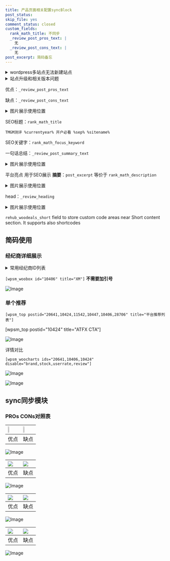```yaml
---
title: 产品页面相关配置syncBlock
post_status: 
skip_file: yes
comment_status: closed
custom_fields:
  rank_math_title: 不同步
  _review_post_pros_text: |
    无
  _review_post_cons_text: |
    无
post_excerpt: 简码备忘
---
```

<details><summary>wordpress多站点无法新建站点</summary>

<li>和报错需要清理cookies一样的原因</li>
<li>wp-config.php里面<code>define( 'SUBDOMAIN_INSTALL', false );//子域名安装</code></li>
<li>新建子站点是用<code>define( 'SUBDOMAIN_INSTALL', true);//子域名安装</code> 完成以后，改成<code>false</code></li>
</details>

<details><summary>站点升级和相关版本问题</summary>

<p>wordpress：5.9.9
woocommerce：7.5.1
出现问题的地方：主题选项里面>><strong>Product layout >>compact style</strong></p>
<p>如何出现没有用过的字段 导致无法保存。先导出配置 然后进行修改，后面再次恢复即可。</p>
<p>出现部分字段无法显示时，需要返回默认布局后，对产品进行保存就好了。</p>
<p></p>
</details>

优点：`_review_post_pros_text`

缺点：`_review_post_cons_text`

<details><summary>图片展示使用位置</summary>

<img src="https://prod-files-secure.s3.us-west-2.amazonaws.com/39ed1227-6d7d-4570-be36-9ccd4a2c4241/f51d3d83-55d4-4bdf-9604-f37ec77ab556/Untitled.png?X-Amz-Algorithm=AWS4-HMAC-SHA256&X-Amz-Content-Sha256=UNSIGNED-PAYLOAD&X-Amz-Credential=ASIAZI2LB466VTKV5Y6W%2F20250901%2Fus-west-2%2Fs3%2Faws4_request&X-Amz-Date=20250901T225519Z&X-Amz-Expires=3600&X-Amz-Security-Token=IQoJb3JpZ2luX2VjELb%2F%2F%2F%2F%2F%2F%2F%2F%2F%2FwEaCXVzLXdlc3QtMiJHMEUCIQC%2F5RAYdBAE4MIjnrm7zWXLc%2BAhxIiqNW5W253L9fLG0gIgUXG3Jd0yfFpP%2BmFLbXckhbz6s%2BpK%2BKxk38APXSTiLe4q%2FwMIHxAAGgw2Mzc0MjMxODM4MDUiDOYb%2BuSS%2BMB903b1syrcA%2BAhh%2F97tU7g8qun9cYhRFKBdVrZR6COeGtk9u3Jn0Sd6wM3P3Ym7of3Z8znmL4%2Balbv%2Ft%2BSS22FAznmGy3deKI1B2UwFW6KOOF%2BIH312jnrpEU6OcqI%2Bl7P9EzYlyNt0KsI1bD4LIo9KPBekvtFyTJwKdXSCd1H9pZgax%2BHjB06zGZY1i%2BCBRu0eSQhJwIpmh9xUsO2A963FWhySv7Ir7PV83bYvCRDRYO8BCUMkajpwKdRb3LT6AtjeUfMh9OuShVJIWQ001T37rAhyIZP6Puvw0iuIaTkVr1YCu5vcBoHuyFO20aeJmWY9pdNrKGLgN%2Bl%2F8lo8%2FDmtY1DmEMvbSy74gkyT%2BPr5vl31zYKSQvgA00mMT59FDzGRRhDVRUg1Gdynq5BDCWOvjv0L2y0zLEy66VfgzRXd%2BvUArS34MqJgdsJDugVLtquwyUh74lprTuspflVo8yGNoxdUuOQp3X2IKTjMZFWK5qz2QBicXx8Fjs4WVEasOqDSlAaHYfw4NfrO3BwGUjvSPFN69GuuKcGFDD%2FdZTlogOjJye87d7tD0hE%2B5cFOSmFMhvDUpbFjizkPNevku40S2Xne82TtHsP1%2FpJ%2B3BIF6VJuGdFoz6bE16Rcoybg7KGY%2FELMNyn2MUGOqUBg1SokVlReLagDJ%2Bx%2B%2BZ%2BoiwoMvgTPD1BAynm7Jk824DmwediwBSVsCE85MAuna9sc2uC3g2Bz%2B0uZVSqN%2FVlJG31g9v9cehODy1xY0eilg72OwHrW9wfnn3SHbOaGyeswvxOvt0R7CKpU1bP2ELfHOxxpHdXuSYjTvD5JR1lq4HXNp3TnEp%2Bmq1cGGqDzAG2K9zh236GZ6PZzFz0Hn1%2B7OasjpCh&X-Amz-Signature=1813332de6ce99e0a524a056d137daf0a5f79a2e5b064d294a61d96f28f449e7&X-Amz-SignedHeaders=host&x-amz-checksum-mode=ENABLED&x-id=GetObject" alt="Image">
</details>

SEO标题：`rank_math_title`

`TMGM测评 %currentyear% 开户必看 %sep% %sitename%`

SEO关键字：`rank_math_focus_keyword`

一句话总结：`_review_post_summary_text`

<details><summary>图片展示使用位置</summary>

<img src="https://prod-files-secure.s3.us-west-2.amazonaws.com/39ed1227-6d7d-4570-be36-9ccd4a2c4241/4b96a922-296c-4f4e-8630-d1c870cbce01/Untitled.png?X-Amz-Algorithm=AWS4-HMAC-SHA256&X-Amz-Content-Sha256=UNSIGNED-PAYLOAD&X-Amz-Credential=ASIAZI2LB4666HWG2MT5%2F20250901%2Fus-west-2%2Fs3%2Faws4_request&X-Amz-Date=20250901T225520Z&X-Amz-Expires=3600&X-Amz-Security-Token=IQoJb3JpZ2luX2VjELb%2F%2F%2F%2F%2F%2F%2F%2F%2F%2FwEaCXVzLXdlc3QtMiJGMEQCIF5FGX%2FHRy3%2B0Rpe6nNMd1HTULS5e0HWGdIzkrlbjHsrAiAB8Kgwf78i76zlCc%2FMS0BGsnwA3c4nc0QLOyLj36yaZSr%2FAwgfEAAaDDYzNzQyMzE4MzgwNSIM5Sy1qWfNGi%2FYxV8SKtwD2AdETcEfXmkHimJaGeZmsLIbh1MSzoqR34aCtt%2B1ITXBpT8D7CB6PDLpYr23NOCvJBBEfURIJF8Jxszco9pBI8kaF3TiL9kd849wbt1%2F8bow6WPc0USM%2FyBTaotnPxL5kaiSHn2uSsLBgnXzDJieamOGJzFSlQ3J0qzf31Jz3ems4FfiZM0tdePeFXqZLkauQpAsQrPOvVQgiQilfXsoEx67u1ITfgv9U5J5S3sT025e%2FhpEylgTas8gMMJI4S3obuXq7js4olNDWURZqU%2F6XENRWv5Q7pSjVrtajzNnFqB549MYQDRk5l4sk%2BtplnSd0j8%2FSTYiIDSXR7BHjUk50HSjgpVQqEuNfOG%2FsiGbjxL0IZkRNy2%2FvAu7DNa9tiFk%2BNsUvPvnYlRvO4ergARxdbr3yvgXscnSEpCZC0waXCZxIpboh1oZg97JihKOzM1AWnC5NbG5pQvVDd4%2BJWIEeY7XY6KFk48RvdYSfhXwI2MATh%2BCdxG2T6R0Y%2BWSIoC7uOcrl2c9AnZhUfKa0hSMQcx8GSu5XubZBE3ZQbzAdON1krrvqHJ9UvdDrsoxRrzvuDbpg2s2H4xTh91QoTPtNqpv95g7JnCr%2BGwFNAK4hTvwM%2FhM36%2BZThvb%2BaAwhajYxQY6pgFLW7mTLN2tkTgvQ4wPBiULrwVWloF4JXGQCxHIHya3Yq3dp7%2BWM4GkxOgZg9Uc%2FRijlq8V5PnpDsnwxcK6qY4LhLfSQAUGRQN4ICc2NN3K1jSrf%2BncwEfEcaPZha6oRJ6iMO6JhuneOnMGsYvnnu49lzEsW8hsJc5ycWviEdjfldUGHEHNo9XnyVcB1q9zZj1Ex5WBwO1Y7U8tem175LEi6VzXcsPd&X-Amz-Signature=f232701dc9c5d0dae90441262e740d58f00581ecbc6c4160a4529e75e3d9404a&X-Amz-SignedHeaders=host&x-amz-checksum-mode=ENABLED&x-id=GetObject" alt="Image">
</details>

平台亮点 用于SEO展示 **摘要**：`post_excerpt`  等价于 `rank_math_description`

<details><summary>图片展示使用位置</summary>

<img src="https://prod-files-secure.s3.us-west-2.amazonaws.com/39ed1227-6d7d-4570-be36-9ccd4a2c4241/1ee11f63-b60a-4dfe-a7a7-d58ff23b5d88/Untitled.png?X-Amz-Algorithm=AWS4-HMAC-SHA256&X-Amz-Content-Sha256=UNSIGNED-PAYLOAD&X-Amz-Credential=ASIAZI2LB466XFE6CHZP%2F20250901%2Fus-west-2%2Fs3%2Faws4_request&X-Amz-Date=20250901T225520Z&X-Amz-Expires=3600&X-Amz-Security-Token=IQoJb3JpZ2luX2VjELb%2F%2F%2F%2F%2F%2F%2F%2F%2F%2FwEaCXVzLXdlc3QtMiJHMEUCIQCwY3E5ovuCLh0YxLVe9hPoUP%2BzasEYIYAY4x2xaKPYWQIgebQzMUuK%2FC%2BaHMYqLR5II7JPWUebdV8hkHgB0P8II1sq%2FwMIHxAAGgw2Mzc0MjMxODM4MDUiDDatBgZpRzD0Cb%2BGaircA2kyEZX3n9XEpZ2FkcLQjeqf%2FKLYVXHQZfeUYy966Cg188Q2thywWcg1bU%2Bwv2W6Z8kQxpUVG2uFyrl8kiNoQcHhOfbLZMACGfTj02HXfXemmnRtC2jehFZNlZvwxLaGa2Aw6U1H86hM9GPrx7yb8cVyNxa8p0B1H1QpclYSz0Uh96u%2FLnykk%2FACV77YRpYJ65h%2FlGkpPlK97EIsu8MMpG4u198FFhe81rC2PFJQqlVeQlrRewqbh3R2x4Y%2BUoGQt37t%2BnXiohdTDL%2Fqv6Ny587dqx%2F43iry%2BKNobJjHDNep9KvefJuPKJUsqqxyr5Jc1ZGapc4g4jGHLKjx05NFYoibja9xKtHz9KKlycACMc77tmZBSy6Tmd2hJuyvzSAqSjLFXUO%2BZdxRbpXbiM81G7tX1ohg8pFu9p7zt9df1IQBJ%2Fq5XtHKnD9MfF1LcurgmE4S0GFd20Zt43Ccey5ei63YxG2l%2FGgf9kBRO88FEosbz4DpSq5RnGrnZPjT%2B9Qna9D8Z%2BG%2BGxwrUbkWCYn%2BvDHm2pjKUhmrM5STmG3CgpA1WFnognsTy5vFQnDvjs%2Bwhg19PmzZDSKQ2%2FnXbGRst71hSE0%2FsFaI9xotCm6YFRNMiMxSbgLsShomDzpmMKqo2MUGOqUBrhs30i%2FFg8gTxuq4vLn%2BAlxZ5NCOtdk2BSwIXPCHdHzsmhvBJK33x0tJwjUDrNxnJlV%2FbpASSw1H1AlSpCghM63qCX7saXk1Z5fm1pboQkRIHWk373BJyCXPiLNf2IFGcaJRBF9VwZytpOOMlHDe%2Bgs57aUaIMWKDX3b57GhxkAT4LLmHu3AT1oxfBV5qBAAFZyJOiwUZmRLQTan%2FjscYDO8CL5o&X-Amz-Signature=946db3b07732d13d1f14b0d80bf38414e909cf5cb84b1bd75ab0f3bd42a1bd7d&X-Amz-SignedHeaders=host&x-amz-checksum-mode=ENABLED&x-id=GetObject" alt="Image">
<img src="https://prod-files-secure.s3.us-west-2.amazonaws.com/39ed1227-6d7d-4570-be36-9ccd4a2c4241/ad4118b5-78d8-4fbe-801e-3b29b5d99c01/Untitled.png?X-Amz-Algorithm=AWS4-HMAC-SHA256&X-Amz-Content-Sha256=UNSIGNED-PAYLOAD&X-Amz-Credential=ASIAZI2LB466XFE6CHZP%2F20250901%2Fus-west-2%2Fs3%2Faws4_request&X-Amz-Date=20250901T225520Z&X-Amz-Expires=3600&X-Amz-Security-Token=IQoJb3JpZ2luX2VjELb%2F%2F%2F%2F%2F%2F%2F%2F%2F%2FwEaCXVzLXdlc3QtMiJHMEUCIQCwY3E5ovuCLh0YxLVe9hPoUP%2BzasEYIYAY4x2xaKPYWQIgebQzMUuK%2FC%2BaHMYqLR5II7JPWUebdV8hkHgB0P8II1sq%2FwMIHxAAGgw2Mzc0MjMxODM4MDUiDDatBgZpRzD0Cb%2BGaircA2kyEZX3n9XEpZ2FkcLQjeqf%2FKLYVXHQZfeUYy966Cg188Q2thywWcg1bU%2Bwv2W6Z8kQxpUVG2uFyrl8kiNoQcHhOfbLZMACGfTj02HXfXemmnRtC2jehFZNlZvwxLaGa2Aw6U1H86hM9GPrx7yb8cVyNxa8p0B1H1QpclYSz0Uh96u%2FLnykk%2FACV77YRpYJ65h%2FlGkpPlK97EIsu8MMpG4u198FFhe81rC2PFJQqlVeQlrRewqbh3R2x4Y%2BUoGQt37t%2BnXiohdTDL%2Fqv6Ny587dqx%2F43iry%2BKNobJjHDNep9KvefJuPKJUsqqxyr5Jc1ZGapc4g4jGHLKjx05NFYoibja9xKtHz9KKlycACMc77tmZBSy6Tmd2hJuyvzSAqSjLFXUO%2BZdxRbpXbiM81G7tX1ohg8pFu9p7zt9df1IQBJ%2Fq5XtHKnD9MfF1LcurgmE4S0GFd20Zt43Ccey5ei63YxG2l%2FGgf9kBRO88FEosbz4DpSq5RnGrnZPjT%2B9Qna9D8Z%2BG%2BGxwrUbkWCYn%2BvDHm2pjKUhmrM5STmG3CgpA1WFnognsTy5vFQnDvjs%2Bwhg19PmzZDSKQ2%2FnXbGRst71hSE0%2FsFaI9xotCm6YFRNMiMxSbgLsShomDzpmMKqo2MUGOqUBrhs30i%2FFg8gTxuq4vLn%2BAlxZ5NCOtdk2BSwIXPCHdHzsmhvBJK33x0tJwjUDrNxnJlV%2FbpASSw1H1AlSpCghM63qCX7saXk1Z5fm1pboQkRIHWk373BJyCXPiLNf2IFGcaJRBF9VwZytpOOMlHDe%2Bgs57aUaIMWKDX3b57GhxkAT4LLmHu3AT1oxfBV5qBAAFZyJOiwUZmRLQTan%2FjscYDO8CL5o&X-Amz-Signature=808742e21f7e6743055fe2e392704ade8d1e130cbe056e5a2cca2b903e65a3f6&X-Amz-SignedHeaders=host&x-amz-checksum-mode=ENABLED&x-id=GetObject" alt="Image">
<img src="https://prod-files-secure.s3.us-west-2.amazonaws.com/39ed1227-6d7d-4570-be36-9ccd4a2c4241/a38cf7c9-a79c-4b64-9e94-13589fe0758b/Untitled.png?X-Amz-Algorithm=AWS4-HMAC-SHA256&X-Amz-Content-Sha256=UNSIGNED-PAYLOAD&X-Amz-Credential=ASIAZI2LB466XFE6CHZP%2F20250901%2Fus-west-2%2Fs3%2Faws4_request&X-Amz-Date=20250901T225520Z&X-Amz-Expires=3600&X-Amz-Security-Token=IQoJb3JpZ2luX2VjELb%2F%2F%2F%2F%2F%2F%2F%2F%2F%2FwEaCXVzLXdlc3QtMiJHMEUCIQCwY3E5ovuCLh0YxLVe9hPoUP%2BzasEYIYAY4x2xaKPYWQIgebQzMUuK%2FC%2BaHMYqLR5II7JPWUebdV8hkHgB0P8II1sq%2FwMIHxAAGgw2Mzc0MjMxODM4MDUiDDatBgZpRzD0Cb%2BGaircA2kyEZX3n9XEpZ2FkcLQjeqf%2FKLYVXHQZfeUYy966Cg188Q2thywWcg1bU%2Bwv2W6Z8kQxpUVG2uFyrl8kiNoQcHhOfbLZMACGfTj02HXfXemmnRtC2jehFZNlZvwxLaGa2Aw6U1H86hM9GPrx7yb8cVyNxa8p0B1H1QpclYSz0Uh96u%2FLnykk%2FACV77YRpYJ65h%2FlGkpPlK97EIsu8MMpG4u198FFhe81rC2PFJQqlVeQlrRewqbh3R2x4Y%2BUoGQt37t%2BnXiohdTDL%2Fqv6Ny587dqx%2F43iry%2BKNobJjHDNep9KvefJuPKJUsqqxyr5Jc1ZGapc4g4jGHLKjx05NFYoibja9xKtHz9KKlycACMc77tmZBSy6Tmd2hJuyvzSAqSjLFXUO%2BZdxRbpXbiM81G7tX1ohg8pFu9p7zt9df1IQBJ%2Fq5XtHKnD9MfF1LcurgmE4S0GFd20Zt43Ccey5ei63YxG2l%2FGgf9kBRO88FEosbz4DpSq5RnGrnZPjT%2B9Qna9D8Z%2BG%2BGxwrUbkWCYn%2BvDHm2pjKUhmrM5STmG3CgpA1WFnognsTy5vFQnDvjs%2Bwhg19PmzZDSKQ2%2FnXbGRst71hSE0%2FsFaI9xotCm6YFRNMiMxSbgLsShomDzpmMKqo2MUGOqUBrhs30i%2FFg8gTxuq4vLn%2BAlxZ5NCOtdk2BSwIXPCHdHzsmhvBJK33x0tJwjUDrNxnJlV%2FbpASSw1H1AlSpCghM63qCX7saXk1Z5fm1pboQkRIHWk373BJyCXPiLNf2IFGcaJRBF9VwZytpOOMlHDe%2Bgs57aUaIMWKDX3b57GhxkAT4LLmHu3AT1oxfBV5qBAAFZyJOiwUZmRLQTan%2FjscYDO8CL5o&X-Amz-Signature=681bb60eb7a977b6e223267e5e4ac4bc68ef07db5abe454becdde1bc361bee5c&X-Amz-SignedHeaders=host&x-amz-checksum-mode=ENABLED&x-id=GetObject" alt="Image">
<img src="https://prod-files-secure.s3.us-west-2.amazonaws.com/39ed1227-6d7d-4570-be36-9ccd4a2c4241/7da6fc1e-d2ac-42ae-8c75-cb5749aa18f6/Untitled.png?X-Amz-Algorithm=AWS4-HMAC-SHA256&X-Amz-Content-Sha256=UNSIGNED-PAYLOAD&X-Amz-Credential=ASIAZI2LB466XFE6CHZP%2F20250901%2Fus-west-2%2Fs3%2Faws4_request&X-Amz-Date=20250901T225520Z&X-Amz-Expires=3600&X-Amz-Security-Token=IQoJb3JpZ2luX2VjELb%2F%2F%2F%2F%2F%2F%2F%2F%2F%2FwEaCXVzLXdlc3QtMiJHMEUCIQCwY3E5ovuCLh0YxLVe9hPoUP%2BzasEYIYAY4x2xaKPYWQIgebQzMUuK%2FC%2BaHMYqLR5II7JPWUebdV8hkHgB0P8II1sq%2FwMIHxAAGgw2Mzc0MjMxODM4MDUiDDatBgZpRzD0Cb%2BGaircA2kyEZX3n9XEpZ2FkcLQjeqf%2FKLYVXHQZfeUYy966Cg188Q2thywWcg1bU%2Bwv2W6Z8kQxpUVG2uFyrl8kiNoQcHhOfbLZMACGfTj02HXfXemmnRtC2jehFZNlZvwxLaGa2Aw6U1H86hM9GPrx7yb8cVyNxa8p0B1H1QpclYSz0Uh96u%2FLnykk%2FACV77YRpYJ65h%2FlGkpPlK97EIsu8MMpG4u198FFhe81rC2PFJQqlVeQlrRewqbh3R2x4Y%2BUoGQt37t%2BnXiohdTDL%2Fqv6Ny587dqx%2F43iry%2BKNobJjHDNep9KvefJuPKJUsqqxyr5Jc1ZGapc4g4jGHLKjx05NFYoibja9xKtHz9KKlycACMc77tmZBSy6Tmd2hJuyvzSAqSjLFXUO%2BZdxRbpXbiM81G7tX1ohg8pFu9p7zt9df1IQBJ%2Fq5XtHKnD9MfF1LcurgmE4S0GFd20Zt43Ccey5ei63YxG2l%2FGgf9kBRO88FEosbz4DpSq5RnGrnZPjT%2B9Qna9D8Z%2BG%2BGxwrUbkWCYn%2BvDHm2pjKUhmrM5STmG3CgpA1WFnognsTy5vFQnDvjs%2Bwhg19PmzZDSKQ2%2FnXbGRst71hSE0%2FsFaI9xotCm6YFRNMiMxSbgLsShomDzpmMKqo2MUGOqUBrhs30i%2FFg8gTxuq4vLn%2BAlxZ5NCOtdk2BSwIXPCHdHzsmhvBJK33x0tJwjUDrNxnJlV%2FbpASSw1H1AlSpCghM63qCX7saXk1Z5fm1pboQkRIHWk373BJyCXPiLNf2IFGcaJRBF9VwZytpOOMlHDe%2Bgs57aUaIMWKDX3b57GhxkAT4LLmHu3AT1oxfBV5qBAAFZyJOiwUZmRLQTan%2FjscYDO8CL5o&X-Amz-Signature=2fdb2cecf4e33178bff56a13bff14480f17d0d3602a151eb4e4d8eccd6a17fce&X-Amz-SignedHeaders=host&x-amz-checksum-mode=ENABLED&x-id=GetObject" alt="Image">
<img src="https://prod-files-secure.s3.us-west-2.amazonaws.com/39ed1227-6d7d-4570-be36-9ccd4a2c4241/7e97f40a-eaee-47f5-b2f9-475f96808fa7/Untitled.png?X-Amz-Algorithm=AWS4-HMAC-SHA256&X-Amz-Content-Sha256=UNSIGNED-PAYLOAD&X-Amz-Credential=ASIAZI2LB466XFE6CHZP%2F20250901%2Fus-west-2%2Fs3%2Faws4_request&X-Amz-Date=20250901T225520Z&X-Amz-Expires=3600&X-Amz-Security-Token=IQoJb3JpZ2luX2VjELb%2F%2F%2F%2F%2F%2F%2F%2F%2F%2FwEaCXVzLXdlc3QtMiJHMEUCIQCwY3E5ovuCLh0YxLVe9hPoUP%2BzasEYIYAY4x2xaKPYWQIgebQzMUuK%2FC%2BaHMYqLR5II7JPWUebdV8hkHgB0P8II1sq%2FwMIHxAAGgw2Mzc0MjMxODM4MDUiDDatBgZpRzD0Cb%2BGaircA2kyEZX3n9XEpZ2FkcLQjeqf%2FKLYVXHQZfeUYy966Cg188Q2thywWcg1bU%2Bwv2W6Z8kQxpUVG2uFyrl8kiNoQcHhOfbLZMACGfTj02HXfXemmnRtC2jehFZNlZvwxLaGa2Aw6U1H86hM9GPrx7yb8cVyNxa8p0B1H1QpclYSz0Uh96u%2FLnykk%2FACV77YRpYJ65h%2FlGkpPlK97EIsu8MMpG4u198FFhe81rC2PFJQqlVeQlrRewqbh3R2x4Y%2BUoGQt37t%2BnXiohdTDL%2Fqv6Ny587dqx%2F43iry%2BKNobJjHDNep9KvefJuPKJUsqqxyr5Jc1ZGapc4g4jGHLKjx05NFYoibja9xKtHz9KKlycACMc77tmZBSy6Tmd2hJuyvzSAqSjLFXUO%2BZdxRbpXbiM81G7tX1ohg8pFu9p7zt9df1IQBJ%2Fq5XtHKnD9MfF1LcurgmE4S0GFd20Zt43Ccey5ei63YxG2l%2FGgf9kBRO88FEosbz4DpSq5RnGrnZPjT%2B9Qna9D8Z%2BG%2BGxwrUbkWCYn%2BvDHm2pjKUhmrM5STmG3CgpA1WFnognsTy5vFQnDvjs%2Bwhg19PmzZDSKQ2%2FnXbGRst71hSE0%2FsFaI9xotCm6YFRNMiMxSbgLsShomDzpmMKqo2MUGOqUBrhs30i%2FFg8gTxuq4vLn%2BAlxZ5NCOtdk2BSwIXPCHdHzsmhvBJK33x0tJwjUDrNxnJlV%2FbpASSw1H1AlSpCghM63qCX7saXk1Z5fm1pboQkRIHWk373BJyCXPiLNf2IFGcaJRBF9VwZytpOOMlHDe%2Bgs57aUaIMWKDX3b57GhxkAT4LLmHu3AT1oxfBV5qBAAFZyJOiwUZmRLQTan%2FjscYDO8CL5o&X-Amz-Signature=c870ea27230b5d9d99034e0bf748b5148a7b77215096d9218e1033c7d29979e0&X-Amz-SignedHeaders=host&x-amz-checksum-mode=ENABLED&x-id=GetObject" alt="Image">
</details>

head：`_review_heading`

<details><summary>图片展示使用位置</summary>

<img src="https://prod-files-secure.s3.us-west-2.amazonaws.com/39ed1227-6d7d-4570-be36-9ccd4a2c4241/3a4650ad-9887-415c-889a-edd51fa54f27/Untitled.png?X-Amz-Algorithm=AWS4-HMAC-SHA256&X-Amz-Content-Sha256=UNSIGNED-PAYLOAD&X-Amz-Credential=ASIAZI2LB466VOIZNUTU%2F20250901%2Fus-west-2%2Fs3%2Faws4_request&X-Amz-Date=20250901T225520Z&X-Amz-Expires=3600&X-Amz-Security-Token=IQoJb3JpZ2luX2VjELb%2F%2F%2F%2F%2F%2F%2F%2F%2F%2FwEaCXVzLXdlc3QtMiJHMEUCIQDRBaIvIAzB1wnHspJGd%2BdJ0DTZcqrv5v7YlGVIA3%2Fg8QIgZRc7%2FPmmP2Fe%2FOSU2FT1lppk2ni1zRbwKXzpzPLr94gq%2FwMIHxAAGgw2Mzc0MjMxODM4MDUiDE6LoLP8EhLYZsdr0yrcA3VaAJpnlXPQqrKsA%2BSPKLslPagm9%2BuY2XarRDJiG%2F8SVBpZn3ZWWTcZIBVXiX0XnpF%2BoGBWBRcKc7Gm1XZXY0GTrdCDZ%2BUXz6L%2FlgpHJjmTEUWmiYY8aDYLMmwtXbXkn2YR3h443cwtlNcwOWILNfjzBAWXz3E695tXvgePHpPs%2FfW88bCT36qHQhTBZp%2FOC0OtlPky6XPGGepbbHr9YVoLx4R3tkPF9rj0DyKX6K3nymmYVzA7j9bnnPBDvOwXz8CL68biy7gt9H25j39SbvS5kEDmDu6YDHxNDqlDLr6NbdXKEO4m3ZAM2IudyKLnOMIY3JS5MYDdn82bp7y1VZL3SwH3RPotPVsNlPTldV%2FbEedu3yKMj%2BZNyxyoVJcxhtkia%2F8SACX1hiiOYJYDE25hhYQohzyhdBUPhSCLMOPXLbvubmsbNTybpns%2Br2BN5vgt9F71zU9wKfIKB%2Fw1IBLLcH8tlmlaIg3wF6WwiPVH%2BddiveSbTGLb9g2JOY4JokpCMvPN7D1FKYxMTHcuNrs56ZrhAq1455FzHVeo7dXLDnKVFIaZBeWMK4gBqDAliI05YdYLZ7afXqrX9sLUhLxbDo%2BFdO86M7o4DKgj1bXkTXBVJ4KeDyJorrzmMJGo2MUGOqUBKg6a7eNwZ27BVvIDFUXedat83ULGEHezwVx6EWE0DqJdEVHATpYR7Cu3jB1SyeqGA3nsDLbp0CWcJrOenRvCCJqISauoqz7ga%2Fa4X3gr90PM4PQDjKKcP3TWtpB9cv%2BPjZ%2FXn%2FFSQ3%2B3ayKktCJmym9pBpQA4wQZlXHJa7t7QJiZODgCpxOykhyStof4Y20ZaHh1tonHR9559POBKQ0oppcBW0vm&X-Amz-Signature=2aed6dff453e5bdb204aa9a9e0578e38400c71328f6f975574fc9b219d855431&X-Amz-SignedHeaders=host&x-amz-checksum-mode=ENABLED&x-id=GetObject" alt="Image">
</details>

`rehub_woodeals_short`	field to store custom code areas near Short content section. It supports also shortcodes



## 简码使用

### 经纪商详细展示

<details><summary>常用经纪商ID列表</summary>

<pre><code class="php">嘉盛 ===> 20641  [wpsm_woobox id="20641" title="嘉盛"]
易信easymarkets ===> 11542  [wpsm_woobox id="11542" title="易信easymarkets"]
ATFX外汇 ===> 10424  [wpsm_woobox id="10424" title="ATFX"]
XM ===> 10406  [wpsm_woobox id="10406" title="XM"]
TMGM ===> 29622  [wpsm_woobox id="29622" title="TMGM"]
HYCM ===> 10447  [wpsm_woobox id="10447" title="HYCM"]
fpmarkets澳福外汇 ===> 20639  [wpsm_woobox id="20639" title="fpmarkets澳福外汇"]</code></pre>
</details>

`[wpsm_woobox id="10406" title="XM"]` **不需要加引号**

![Image](https://prod-files-secure.s3.us-west-2.amazonaws.com/39ed1227-6d7d-4570-be36-9ccd4a2c4241/4f898f9d-0fa7-4e43-acd3-ac6bc7be575a/Untitled.png?X-Amz-Algorithm=AWS4-HMAC-SHA256&X-Amz-Content-Sha256=UNSIGNED-PAYLOAD&X-Amz-Credential=ASIAZI2LB466VZVIVGV4%2F20250901%2Fus-west-2%2Fs3%2Faws4_request&X-Amz-Date=20250901T225517Z&X-Amz-Expires=3600&X-Amz-Security-Token=IQoJb3JpZ2luX2VjELb%2F%2F%2F%2F%2F%2F%2F%2F%2F%2FwEaCXVzLXdlc3QtMiJIMEYCIQCYBNluSQLfdklFohXLQyT7vW1SWxkJMyByMoMdUpptcQIhAP4qjgxBnG%2FAbGTndMiz50mJKMAJcp%2F2rly2kP%2Fvn3jBKv8DCB8QABoMNjM3NDIzMTgzODA1IgyDXfzucNx5hxgIYYAq3APxp%2BjzdKGW5kZMXXQ6uoODmd2UnNqTR4HIIRq5LOYaqAtCtEow8UUNLplVsGtSwd8smoIYe7ydhg5Vg0%2FPVJSu4dqm08zustrHHpXpl13%2BAR0nz6Lc4Qe0ged6DVIEH1ih6NizvDcwu8%2BT2JlLzYqsor7iDo7ZgmqGxdFDoIsSfewPn3RTF4C2EzANb%2Bw%2F3Fk6dOR7RRdgWePguuixmn16Zfy2sgQcY%2FUuf4J8o%2BKLTkIa0lMyd9GMsFIvfbXla846v0vgXBpIJvBcK34eRu9RstXwtlw47ODXFz2nedkSoIXtTEURgnJEU8ncaqsk10kpxXR11LBauwyCgYSOvCDZ8AhG%2FYqgfXVYKKIs5YQncN%2B%2Bc0XrCgvGEfTr90kmIa4qulsDGUwQcInQ3TJ%2BklVYjdEb0HunV%2FFEv%2FUz7DQS%2B%2FkXddH1Gn55FeieqxhTh%2BM9loLcWpyLJG3hFg94kk%2FrQ24kt%2BFIWu36%2BRyuKOIb9oUFc3hO%2FeN2Qb2jRGHuahVx374MChIYmDkw46%2BWOajqKS64V3BjDcC43iIyResAmX1CUJMyl95lJX69QI5ERrBCtmTcbNWznoW8MqorhzYUykIXWUn0vfskt8mtqUDPVP9nNj%2B80zqM%2Fjz5WTDnp9jFBjqkAYS5HC1QWarquNBKKq0T0Ma34mg0BBcFB%2BODIddU93nFuwc9iPt2F%2BLOfnmGu8dHymdwtB%2BfEG9trSlz5WxIrWAS4JT2RcIMDYRNajJsFnKUs%2FM7m%2BPNBn0pREkgOmiGaV7wP5esseS%2BWB%2B6%2B4ghvWVOBGB8C%2BYGbHiKvaESNriREA29S2GBVjIfuv6KVLLkua3TkSoSidqQj7hGUy5dDimq5JYb&X-Amz-Signature=aba2957ffe85f32c47a5874e301833ab7b8bfc244741af7c5d21c184ae820e7d&X-Amz-SignedHeaders=host&x-amz-checksum-mode=ENABLED&x-id=GetObject)

### 单个推荐
`[wpsm_top postid="20641,10424,11542,10447,10406,28706" title="平台推荐列表"]`

[wpsm_top postid="10424" title="ATFX CTA"]

![Image](https://prod-files-secure.s3.us-west-2.amazonaws.com/39ed1227-6d7d-4570-be36-9ccd4a2c4241/5ac620dc-51a8-48b6-b55d-91f47299193c/Untitled.png?X-Amz-Algorithm=AWS4-HMAC-SHA256&X-Amz-Content-Sha256=UNSIGNED-PAYLOAD&X-Amz-Credential=ASIAZI2LB466VZVIVGV4%2F20250901%2Fus-west-2%2Fs3%2Faws4_request&X-Amz-Date=20250901T225517Z&X-Amz-Expires=3600&X-Amz-Security-Token=IQoJb3JpZ2luX2VjELb%2F%2F%2F%2F%2F%2F%2F%2F%2F%2FwEaCXVzLXdlc3QtMiJIMEYCIQCYBNluSQLfdklFohXLQyT7vW1SWxkJMyByMoMdUpptcQIhAP4qjgxBnG%2FAbGTndMiz50mJKMAJcp%2F2rly2kP%2Fvn3jBKv8DCB8QABoMNjM3NDIzMTgzODA1IgyDXfzucNx5hxgIYYAq3APxp%2BjzdKGW5kZMXXQ6uoODmd2UnNqTR4HIIRq5LOYaqAtCtEow8UUNLplVsGtSwd8smoIYe7ydhg5Vg0%2FPVJSu4dqm08zustrHHpXpl13%2BAR0nz6Lc4Qe0ged6DVIEH1ih6NizvDcwu8%2BT2JlLzYqsor7iDo7ZgmqGxdFDoIsSfewPn3RTF4C2EzANb%2Bw%2F3Fk6dOR7RRdgWePguuixmn16Zfy2sgQcY%2FUuf4J8o%2BKLTkIa0lMyd9GMsFIvfbXla846v0vgXBpIJvBcK34eRu9RstXwtlw47ODXFz2nedkSoIXtTEURgnJEU8ncaqsk10kpxXR11LBauwyCgYSOvCDZ8AhG%2FYqgfXVYKKIs5YQncN%2B%2Bc0XrCgvGEfTr90kmIa4qulsDGUwQcInQ3TJ%2BklVYjdEb0HunV%2FFEv%2FUz7DQS%2B%2FkXddH1Gn55FeieqxhTh%2BM9loLcWpyLJG3hFg94kk%2FrQ24kt%2BFIWu36%2BRyuKOIb9oUFc3hO%2FeN2Qb2jRGHuahVx374MChIYmDkw46%2BWOajqKS64V3BjDcC43iIyResAmX1CUJMyl95lJX69QI5ERrBCtmTcbNWznoW8MqorhzYUykIXWUn0vfskt8mtqUDPVP9nNj%2B80zqM%2Fjz5WTDnp9jFBjqkAYS5HC1QWarquNBKKq0T0Ma34mg0BBcFB%2BODIddU93nFuwc9iPt2F%2BLOfnmGu8dHymdwtB%2BfEG9trSlz5WxIrWAS4JT2RcIMDYRNajJsFnKUs%2FM7m%2BPNBn0pREkgOmiGaV7wP5esseS%2BWB%2B6%2B4ghvWVOBGB8C%2BYGbHiKvaESNriREA29S2GBVjIfuv6KVLLkua3TkSoSidqQj7hGUy5dDimq5JYb&X-Amz-Signature=fcd060ed9a046f08b91d22fc78132592913bbcbd4883a204155f90a585700736&X-Amz-SignedHeaders=host&x-amz-checksum-mode=ENABLED&x-id=GetObject)

详情对比

`[wpsm_woocharts ids="20641,10406,10424" disable="brand,stock,userrate,review"]`

![Image](https://prod-files-secure.s3.us-west-2.amazonaws.com/39ed1227-6d7d-4570-be36-9ccd4a2c4241/bf3ba45f-b9f3-4295-8aef-b4a495fd25f4/Untitled.png?X-Amz-Algorithm=AWS4-HMAC-SHA256&X-Amz-Content-Sha256=UNSIGNED-PAYLOAD&X-Amz-Credential=ASIAZI2LB466VZVIVGV4%2F20250901%2Fus-west-2%2Fs3%2Faws4_request&X-Amz-Date=20250901T225517Z&X-Amz-Expires=3600&X-Amz-Security-Token=IQoJb3JpZ2luX2VjELb%2F%2F%2F%2F%2F%2F%2F%2F%2F%2FwEaCXVzLXdlc3QtMiJIMEYCIQCYBNluSQLfdklFohXLQyT7vW1SWxkJMyByMoMdUpptcQIhAP4qjgxBnG%2FAbGTndMiz50mJKMAJcp%2F2rly2kP%2Fvn3jBKv8DCB8QABoMNjM3NDIzMTgzODA1IgyDXfzucNx5hxgIYYAq3APxp%2BjzdKGW5kZMXXQ6uoODmd2UnNqTR4HIIRq5LOYaqAtCtEow8UUNLplVsGtSwd8smoIYe7ydhg5Vg0%2FPVJSu4dqm08zustrHHpXpl13%2BAR0nz6Lc4Qe0ged6DVIEH1ih6NizvDcwu8%2BT2JlLzYqsor7iDo7ZgmqGxdFDoIsSfewPn3RTF4C2EzANb%2Bw%2F3Fk6dOR7RRdgWePguuixmn16Zfy2sgQcY%2FUuf4J8o%2BKLTkIa0lMyd9GMsFIvfbXla846v0vgXBpIJvBcK34eRu9RstXwtlw47ODXFz2nedkSoIXtTEURgnJEU8ncaqsk10kpxXR11LBauwyCgYSOvCDZ8AhG%2FYqgfXVYKKIs5YQncN%2B%2Bc0XrCgvGEfTr90kmIa4qulsDGUwQcInQ3TJ%2BklVYjdEb0HunV%2FFEv%2FUz7DQS%2B%2FkXddH1Gn55FeieqxhTh%2BM9loLcWpyLJG3hFg94kk%2FrQ24kt%2BFIWu36%2BRyuKOIb9oUFc3hO%2FeN2Qb2jRGHuahVx374MChIYmDkw46%2BWOajqKS64V3BjDcC43iIyResAmX1CUJMyl95lJX69QI5ERrBCtmTcbNWznoW8MqorhzYUykIXWUn0vfskt8mtqUDPVP9nNj%2B80zqM%2Fjz5WTDnp9jFBjqkAYS5HC1QWarquNBKKq0T0Ma34mg0BBcFB%2BODIddU93nFuwc9iPt2F%2BLOfnmGu8dHymdwtB%2BfEG9trSlz5WxIrWAS4JT2RcIMDYRNajJsFnKUs%2FM7m%2BPNBn0pREkgOmiGaV7wP5esseS%2BWB%2B6%2B4ghvWVOBGB8C%2BYGbHiKvaESNriREA29S2GBVjIfuv6KVLLkua3TkSoSidqQj7hGUy5dDimq5JYb&X-Amz-Signature=d6bef09a9604b0304120b890b7d00d10124c760a71aa41745f307debfef7bb27&X-Amz-SignedHeaders=host&x-amz-checksum-mode=ENABLED&x-id=GetObject)

![Image](https://prod-files-secure.s3.us-west-2.amazonaws.com/39ed1227-6d7d-4570-be36-9ccd4a2c4241/30bc56ef-f383-4b48-9768-2ebc9e436ec0/Untitled.png?X-Amz-Algorithm=AWS4-HMAC-SHA256&X-Amz-Content-Sha256=UNSIGNED-PAYLOAD&X-Amz-Credential=ASIAZI2LB466VZVIVGV4%2F20250901%2Fus-west-2%2Fs3%2Faws4_request&X-Amz-Date=20250901T225517Z&X-Amz-Expires=3600&X-Amz-Security-Token=IQoJb3JpZ2luX2VjELb%2F%2F%2F%2F%2F%2F%2F%2F%2F%2FwEaCXVzLXdlc3QtMiJIMEYCIQCYBNluSQLfdklFohXLQyT7vW1SWxkJMyByMoMdUpptcQIhAP4qjgxBnG%2FAbGTndMiz50mJKMAJcp%2F2rly2kP%2Fvn3jBKv8DCB8QABoMNjM3NDIzMTgzODA1IgyDXfzucNx5hxgIYYAq3APxp%2BjzdKGW5kZMXXQ6uoODmd2UnNqTR4HIIRq5LOYaqAtCtEow8UUNLplVsGtSwd8smoIYe7ydhg5Vg0%2FPVJSu4dqm08zustrHHpXpl13%2BAR0nz6Lc4Qe0ged6DVIEH1ih6NizvDcwu8%2BT2JlLzYqsor7iDo7ZgmqGxdFDoIsSfewPn3RTF4C2EzANb%2Bw%2F3Fk6dOR7RRdgWePguuixmn16Zfy2sgQcY%2FUuf4J8o%2BKLTkIa0lMyd9GMsFIvfbXla846v0vgXBpIJvBcK34eRu9RstXwtlw47ODXFz2nedkSoIXtTEURgnJEU8ncaqsk10kpxXR11LBauwyCgYSOvCDZ8AhG%2FYqgfXVYKKIs5YQncN%2B%2Bc0XrCgvGEfTr90kmIa4qulsDGUwQcInQ3TJ%2BklVYjdEb0HunV%2FFEv%2FUz7DQS%2B%2FkXddH1Gn55FeieqxhTh%2BM9loLcWpyLJG3hFg94kk%2FrQ24kt%2BFIWu36%2BRyuKOIb9oUFc3hO%2FeN2Qb2jRGHuahVx374MChIYmDkw46%2BWOajqKS64V3BjDcC43iIyResAmX1CUJMyl95lJX69QI5ERrBCtmTcbNWznoW8MqorhzYUykIXWUn0vfskt8mtqUDPVP9nNj%2B80zqM%2Fjz5WTDnp9jFBjqkAYS5HC1QWarquNBKKq0T0Ma34mg0BBcFB%2BODIddU93nFuwc9iPt2F%2BLOfnmGu8dHymdwtB%2BfEG9trSlz5WxIrWAS4JT2RcIMDYRNajJsFnKUs%2FM7m%2BPNBn0pREkgOmiGaV7wP5esseS%2BWB%2B6%2B4ghvWVOBGB8C%2BYGbHiKvaESNriREA29S2GBVjIfuv6KVLLkua3TkSoSidqQj7hGUy5dDimq5JYb&X-Amz-Signature=17aada1ed47141a7caed0587bb013d878fc4b768e13f1017d412260939893ddc&X-Amz-SignedHeaders=host&x-amz-checksum-mode=ENABLED&x-id=GetObject)

## sync同步模块

### PROs CONs对照表

| <img src="https://cdn.ifttt.fun/gh/jarlin8/OSS@main/icons/customize/pros.svg" height="auto" width="37.3%"> | <img src="https://cdn.ifttt.fun/gh/jarlin8/OSS@main/icons/customize/cons.svg" height="auto" width="28.8%"> |
| :--- | :--- |
| 优点 | 缺点 |

![Image](https://prod-files-secure.s3.us-west-2.amazonaws.com/39ed1227-6d7d-4570-be36-9ccd4a2c4241/8742b755-dfb5-4004-9a5f-d6e561664bd8/Untitled.png?X-Amz-Algorithm=AWS4-HMAC-SHA256&X-Amz-Content-Sha256=UNSIGNED-PAYLOAD&X-Amz-Credential=ASIAZI2LB466VZVIVGV4%2F20250901%2Fus-west-2%2Fs3%2Faws4_request&X-Amz-Date=20250901T225517Z&X-Amz-Expires=3600&X-Amz-Security-Token=IQoJb3JpZ2luX2VjELb%2F%2F%2F%2F%2F%2F%2F%2F%2F%2FwEaCXVzLXdlc3QtMiJIMEYCIQCYBNluSQLfdklFohXLQyT7vW1SWxkJMyByMoMdUpptcQIhAP4qjgxBnG%2FAbGTndMiz50mJKMAJcp%2F2rly2kP%2Fvn3jBKv8DCB8QABoMNjM3NDIzMTgzODA1IgyDXfzucNx5hxgIYYAq3APxp%2BjzdKGW5kZMXXQ6uoODmd2UnNqTR4HIIRq5LOYaqAtCtEow8UUNLplVsGtSwd8smoIYe7ydhg5Vg0%2FPVJSu4dqm08zustrHHpXpl13%2BAR0nz6Lc4Qe0ged6DVIEH1ih6NizvDcwu8%2BT2JlLzYqsor7iDo7ZgmqGxdFDoIsSfewPn3RTF4C2EzANb%2Bw%2F3Fk6dOR7RRdgWePguuixmn16Zfy2sgQcY%2FUuf4J8o%2BKLTkIa0lMyd9GMsFIvfbXla846v0vgXBpIJvBcK34eRu9RstXwtlw47ODXFz2nedkSoIXtTEURgnJEU8ncaqsk10kpxXR11LBauwyCgYSOvCDZ8AhG%2FYqgfXVYKKIs5YQncN%2B%2Bc0XrCgvGEfTr90kmIa4qulsDGUwQcInQ3TJ%2BklVYjdEb0HunV%2FFEv%2FUz7DQS%2B%2FkXddH1Gn55FeieqxhTh%2BM9loLcWpyLJG3hFg94kk%2FrQ24kt%2BFIWu36%2BRyuKOIb9oUFc3hO%2FeN2Qb2jRGHuahVx374MChIYmDkw46%2BWOajqKS64V3BjDcC43iIyResAmX1CUJMyl95lJX69QI5ERrBCtmTcbNWznoW8MqorhzYUykIXWUn0vfskt8mtqUDPVP9nNj%2B80zqM%2Fjz5WTDnp9jFBjqkAYS5HC1QWarquNBKKq0T0Ma34mg0BBcFB%2BODIddU93nFuwc9iPt2F%2BLOfnmGu8dHymdwtB%2BfEG9trSlz5WxIrWAS4JT2RcIMDYRNajJsFnKUs%2FM7m%2BPNBn0pREkgOmiGaV7wP5esseS%2BWB%2B6%2B4ghvWVOBGB8C%2BYGbHiKvaESNriREA29S2GBVjIfuv6KVLLkua3TkSoSidqQj7hGUy5dDimq5JYb&X-Amz-Signature=111bb5ed279e4e900650d9d4e6ccb5d10668af8b777659dd0148b86535e5e08d&X-Amz-SignedHeaders=host&x-amz-checksum-mode=ENABLED&x-id=GetObject)

| <img src="https://cdn.ifttt.fun/gh/jarlin8/OSS@main/icons/customize/pros1.svg" height="auto"> | <img src="https://cdn.ifttt.fun/gh/jarlin8/OSS@main/icons/customize/cons1.svg" height="auto"> |
| :--- | :--- |
| 优点 | 缺点 |

![Image](https://prod-files-secure.s3.us-west-2.amazonaws.com/39ed1227-6d7d-4570-be36-9ccd4a2c4241/806358f8-c9c4-4e17-bb35-c6c76a5397a5/Untitled.png?X-Amz-Algorithm=AWS4-HMAC-SHA256&X-Amz-Content-Sha256=UNSIGNED-PAYLOAD&X-Amz-Credential=ASIAZI2LB466VZVIVGV4%2F20250901%2Fus-west-2%2Fs3%2Faws4_request&X-Amz-Date=20250901T225517Z&X-Amz-Expires=3600&X-Amz-Security-Token=IQoJb3JpZ2luX2VjELb%2F%2F%2F%2F%2F%2F%2F%2F%2F%2FwEaCXVzLXdlc3QtMiJIMEYCIQCYBNluSQLfdklFohXLQyT7vW1SWxkJMyByMoMdUpptcQIhAP4qjgxBnG%2FAbGTndMiz50mJKMAJcp%2F2rly2kP%2Fvn3jBKv8DCB8QABoMNjM3NDIzMTgzODA1IgyDXfzucNx5hxgIYYAq3APxp%2BjzdKGW5kZMXXQ6uoODmd2UnNqTR4HIIRq5LOYaqAtCtEow8UUNLplVsGtSwd8smoIYe7ydhg5Vg0%2FPVJSu4dqm08zustrHHpXpl13%2BAR0nz6Lc4Qe0ged6DVIEH1ih6NizvDcwu8%2BT2JlLzYqsor7iDo7ZgmqGxdFDoIsSfewPn3RTF4C2EzANb%2Bw%2F3Fk6dOR7RRdgWePguuixmn16Zfy2sgQcY%2FUuf4J8o%2BKLTkIa0lMyd9GMsFIvfbXla846v0vgXBpIJvBcK34eRu9RstXwtlw47ODXFz2nedkSoIXtTEURgnJEU8ncaqsk10kpxXR11LBauwyCgYSOvCDZ8AhG%2FYqgfXVYKKIs5YQncN%2B%2Bc0XrCgvGEfTr90kmIa4qulsDGUwQcInQ3TJ%2BklVYjdEb0HunV%2FFEv%2FUz7DQS%2B%2FkXddH1Gn55FeieqxhTh%2BM9loLcWpyLJG3hFg94kk%2FrQ24kt%2BFIWu36%2BRyuKOIb9oUFc3hO%2FeN2Qb2jRGHuahVx374MChIYmDkw46%2BWOajqKS64V3BjDcC43iIyResAmX1CUJMyl95lJX69QI5ERrBCtmTcbNWznoW8MqorhzYUykIXWUn0vfskt8mtqUDPVP9nNj%2B80zqM%2Fjz5WTDnp9jFBjqkAYS5HC1QWarquNBKKq0T0Ma34mg0BBcFB%2BODIddU93nFuwc9iPt2F%2BLOfnmGu8dHymdwtB%2BfEG9trSlz5WxIrWAS4JT2RcIMDYRNajJsFnKUs%2FM7m%2BPNBn0pREkgOmiGaV7wP5esseS%2BWB%2B6%2B4ghvWVOBGB8C%2BYGbHiKvaESNriREA29S2GBVjIfuv6KVLLkua3TkSoSidqQj7hGUy5dDimq5JYb&X-Amz-Signature=66265e22c944cb3323e1fae57858efd54a23fc980365edf4825ea21e8cf3ca67&X-Amz-SignedHeaders=host&x-amz-checksum-mode=ENABLED&x-id=GetObject)

| <img src="https://cdn.ifttt.fun/gh/jarlin8/OSS@main/icons/customize/pros2.svg" height="auto"> | <img src="https://cdn.ifttt.fun/gh/jarlin8/OSS@main/icons/customize/cons2.svg" height="auto"> |
| :--- | :--- |
| 优点 | 缺点 |

![Image](https://prod-files-secure.s3.us-west-2.amazonaws.com/39ed1227-6d7d-4570-be36-9ccd4a2c4241/a9245ec9-70dd-4005-b534-0d54315fc5f3/Untitled.png?X-Amz-Algorithm=AWS4-HMAC-SHA256&X-Amz-Content-Sha256=UNSIGNED-PAYLOAD&X-Amz-Credential=ASIAZI2LB466VZVIVGV4%2F20250901%2Fus-west-2%2Fs3%2Faws4_request&X-Amz-Date=20250901T225517Z&X-Amz-Expires=3600&X-Amz-Security-Token=IQoJb3JpZ2luX2VjELb%2F%2F%2F%2F%2F%2F%2F%2F%2F%2FwEaCXVzLXdlc3QtMiJIMEYCIQCYBNluSQLfdklFohXLQyT7vW1SWxkJMyByMoMdUpptcQIhAP4qjgxBnG%2FAbGTndMiz50mJKMAJcp%2F2rly2kP%2Fvn3jBKv8DCB8QABoMNjM3NDIzMTgzODA1IgyDXfzucNx5hxgIYYAq3APxp%2BjzdKGW5kZMXXQ6uoODmd2UnNqTR4HIIRq5LOYaqAtCtEow8UUNLplVsGtSwd8smoIYe7ydhg5Vg0%2FPVJSu4dqm08zustrHHpXpl13%2BAR0nz6Lc4Qe0ged6DVIEH1ih6NizvDcwu8%2BT2JlLzYqsor7iDo7ZgmqGxdFDoIsSfewPn3RTF4C2EzANb%2Bw%2F3Fk6dOR7RRdgWePguuixmn16Zfy2sgQcY%2FUuf4J8o%2BKLTkIa0lMyd9GMsFIvfbXla846v0vgXBpIJvBcK34eRu9RstXwtlw47ODXFz2nedkSoIXtTEURgnJEU8ncaqsk10kpxXR11LBauwyCgYSOvCDZ8AhG%2FYqgfXVYKKIs5YQncN%2B%2Bc0XrCgvGEfTr90kmIa4qulsDGUwQcInQ3TJ%2BklVYjdEb0HunV%2FFEv%2FUz7DQS%2B%2FkXddH1Gn55FeieqxhTh%2BM9loLcWpyLJG3hFg94kk%2FrQ24kt%2BFIWu36%2BRyuKOIb9oUFc3hO%2FeN2Qb2jRGHuahVx374MChIYmDkw46%2BWOajqKS64V3BjDcC43iIyResAmX1CUJMyl95lJX69QI5ERrBCtmTcbNWznoW8MqorhzYUykIXWUn0vfskt8mtqUDPVP9nNj%2B80zqM%2Fjz5WTDnp9jFBjqkAYS5HC1QWarquNBKKq0T0Ma34mg0BBcFB%2BODIddU93nFuwc9iPt2F%2BLOfnmGu8dHymdwtB%2BfEG9trSlz5WxIrWAS4JT2RcIMDYRNajJsFnKUs%2FM7m%2BPNBn0pREkgOmiGaV7wP5esseS%2BWB%2B6%2B4ghvWVOBGB8C%2BYGbHiKvaESNriREA29S2GBVjIfuv6KVLLkua3TkSoSidqQj7hGUy5dDimq5JYb&X-Amz-Signature=f2227d521745f626ddec6d406a9f8db78348bff761ad49e5859a9b6d570c5618&X-Amz-SignedHeaders=host&x-amz-checksum-mode=ENABLED&x-id=GetObject)

| <img src="https://cdn.ifttt.fun/gh/jarlin8/OSS@main/icons/customize/pros3.svg" height="auto"> | <img src="https://cdn.ifttt.fun/gh/jarlin8/OSS@main/icons/customize/cons3.svg" height="auto"> |
| :--- | :--- |
| 优点 | 缺点 |

![Image](https://prod-files-secure.s3.us-west-2.amazonaws.com/39ed1227-6d7d-4570-be36-9ccd4a2c4241/e1e580a2-2e5c-4780-9ff4-19c318fc2284/Untitled.png?X-Amz-Algorithm=AWS4-HMAC-SHA256&X-Amz-Content-Sha256=UNSIGNED-PAYLOAD&X-Amz-Credential=ASIAZI2LB466VZVIVGV4%2F20250901%2Fus-west-2%2Fs3%2Faws4_request&X-Amz-Date=20250901T225517Z&X-Amz-Expires=3600&X-Amz-Security-Token=IQoJb3JpZ2luX2VjELb%2F%2F%2F%2F%2F%2F%2F%2F%2F%2FwEaCXVzLXdlc3QtMiJIMEYCIQCYBNluSQLfdklFohXLQyT7vW1SWxkJMyByMoMdUpptcQIhAP4qjgxBnG%2FAbGTndMiz50mJKMAJcp%2F2rly2kP%2Fvn3jBKv8DCB8QABoMNjM3NDIzMTgzODA1IgyDXfzucNx5hxgIYYAq3APxp%2BjzdKGW5kZMXXQ6uoODmd2UnNqTR4HIIRq5LOYaqAtCtEow8UUNLplVsGtSwd8smoIYe7ydhg5Vg0%2FPVJSu4dqm08zustrHHpXpl13%2BAR0nz6Lc4Qe0ged6DVIEH1ih6NizvDcwu8%2BT2JlLzYqsor7iDo7ZgmqGxdFDoIsSfewPn3RTF4C2EzANb%2Bw%2F3Fk6dOR7RRdgWePguuixmn16Zfy2sgQcY%2FUuf4J8o%2BKLTkIa0lMyd9GMsFIvfbXla846v0vgXBpIJvBcK34eRu9RstXwtlw47ODXFz2nedkSoIXtTEURgnJEU8ncaqsk10kpxXR11LBauwyCgYSOvCDZ8AhG%2FYqgfXVYKKIs5YQncN%2B%2Bc0XrCgvGEfTr90kmIa4qulsDGUwQcInQ3TJ%2BklVYjdEb0HunV%2FFEv%2FUz7DQS%2B%2FkXddH1Gn55FeieqxhTh%2BM9loLcWpyLJG3hFg94kk%2FrQ24kt%2BFIWu36%2BRyuKOIb9oUFc3hO%2FeN2Qb2jRGHuahVx374MChIYmDkw46%2BWOajqKS64V3BjDcC43iIyResAmX1CUJMyl95lJX69QI5ERrBCtmTcbNWznoW8MqorhzYUykIXWUn0vfskt8mtqUDPVP9nNj%2B80zqM%2Fjz5WTDnp9jFBjqkAYS5HC1QWarquNBKKq0T0Ma34mg0BBcFB%2BODIddU93nFuwc9iPt2F%2BLOfnmGu8dHymdwtB%2BfEG9trSlz5WxIrWAS4JT2RcIMDYRNajJsFnKUs%2FM7m%2BPNBn0pREkgOmiGaV7wP5esseS%2BWB%2B6%2B4ghvWVOBGB8C%2BYGbHiKvaESNriREA29S2GBVjIfuv6KVLLkua3TkSoSidqQj7hGUy5dDimq5JYb&X-Amz-Signature=6a77a59f71b4e89ca1fa4557bfccbb5a225e15a9fd63f485a60d68452db36448&X-Amz-SignedHeaders=host&x-amz-checksum-mode=ENABLED&x-id=GetObject)